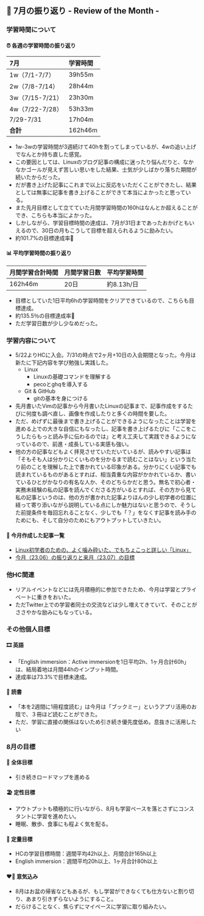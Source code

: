 ## 📆 7月の振り返り - Review of the Month -
### 学習時間について
#### ⏰ 各週の学習時間の振り返り
  
| 7月 | 学習時間 |
|:----|:-------|
|1w（7/1-7/7）|39h55m|
|2w（7/8-7/14）|28h44m|
|3w（7/15-7/21）|23h30m|
|4w（7/22-7/28）|53h33m|
|7/29-7/31|17h04m|
|**合計**|162h46m|

- 1w-3wの学習時間が3週続けて40hを割ってしまっているが、4wの追い上げでなんとか持ち直した感覚。
- この要因としては、Linuxのブログ記事の構成に迷ったり悩んだりと、なかなかゴールが見えず苦しい思いをした結果、士気が少しばかり落ちた期間が続いたからだった。
- だが書き上げた記事にこれまで以上に反応をいただくことができたし、結果としては無事に記事を書き上げることができて本当によかったと思っている。
- また先月目標として立てていた月間学習時間の160hはなんとか超えることができ、こちらも本当によかった。
- しかしながら、学習目標時間の達成は、7月が31日まであったおかげともいえるので、30日の月もこうして目標を超えられるように励みたい。
- 約101.7%の目標達成率💮
#### 📊 平均学習時間の振り返り

|月間学習合計時間|月間学習日数|平均学習時間|
|:----|:-------|:-------|
|162h46m|20日|約8.13h/日|

- 目標としていた1日平均6hの学習時間をクリアできているので、こちらも目標達成。
- 約135.5％の目標達成率💮
- ただ学習日数が少し少なめだった。

### 学習内容について
- 5/22よりHCに入会。7/31の時点で2ヶ月+10日の入会期間となった。今月は新たに下記内容を学び勉強し実践した。
  - Linux
    - Linuxの基礎コマンドを理解する
    - pecoとghqを導入する
  - Git & GitHub
    - gitの基本を身につける
- 先月書いたVimの記事から今月書いたLinuxの記事まで、記事作成をするたびに何度も調べ直し、画像を作成したりと多くの時間を要した。
- ただ、めげずに最後まで書き上げることができるようになったことは学習を進める上での大きな自信にもなったし、記事を書き上げるたびに「ここをこうしたらもっと読み手に伝わるのでは」と考え工夫して実践できるようになっているので、前進・成長している実感も強い。
- 他の方の記事などもよく拝見させていただいているが、読みやすい記事は「そもそも人は分かりにくいものを分かるまで読むことはない」という当たり前のことを理解した上で書かれている印象がある。分かりにくい記事でも読まれているものがあるとすれば、相当貴重な内容がかかれているか、書いているひとがかなりの有名な人か、そのどちらかだと思う。無名で初心者・実務未経験の私の記事を読んでくださる方がいるとすれば、その方から見て私の記事というのは、他の方が書かれた記事よりほんの少し初学者の位置に経って寄り添いながら説明している点にしか魅力はないと思うので、そうした前提条件を毎回忘れることなく、少しでも「？」をなくす記事を読み手のためにも、そして自分のためにもアウトプットしていきたい。
#### 📝 今月作成した記事一覧
- [Linux初学者のための、よく噛み砕いた、でもちょこっと詳しい「Linux」](https://zomy-blog.com/2023/07/23/linux-beginner/)
- [今月（23.06）の振り返りと来月（23.07）の目標](https://zomy-blog.com/2023/06/30/review_of_the_month/)
    
### 他HC関連
- リアルイベントなどには先月積極的に参加できたため、今月は学習とプライベートに重きをおいた。
- ただTwitter上での学習者同士の交流などは少し増えてきていて、そのことがささやかな励みにもなっている。
### その他個人目標
#### 🎞️ 英語
- 「English immersion：Active immersionを1日平均2h、1ヶ月合計60h」は、結局着地は月間44hのインプット時間。
- 達成率は73.3%で目標未達成。
#### 📖 読書
- 「本を2週間に1冊程度読む」は今月は「ブックミー」というアプリ活用のお陰で、３冊ほど読むことができた。
- ただ、学習に直接の関係はないため引き続き優先度低め。息抜きに活用したい
### 8月の目標
#### 📍 全体目標
- 引き続きロードマップを進める
#### 🏖️ 定性目標
- アウトプットも積極的に行いながら、8月も学習ペースを落とさずにコンスタントに学習を進めたい。
- 睡眠、散歩、食事にも程よく気を配る。
#### 🧭 定量目標
- HCの学習目標時間：週間平均42h以上、月間合計165h以上
- English immersion：週間平均20h以上、1ヶ月合計80h以上
#### ❤️‍🔥 意気込み
- 8月はお盆の帰省などもあるが、もし学習ができなくても仕方ないと割り切り、あまり引きずらないようにすること。
- だらけることなく、焦らずにマイペースに学習に取り組みたい。
